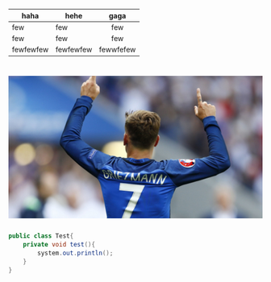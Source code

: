 | haha      | hehe      |   gaga    |
| --------- | --------- | :-------: |
| few       | few       |    few    |
| few       | few       |    few    |
| fewfewfew | fewfewfew | fewwfefew |

# <img src="images\genman.jpg" style="zoom:50%;" />



```java
public class Test{
    private void test(){
        system.out.println();
    }
}
```



[^copyright by spring]: 



